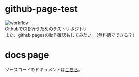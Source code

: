 # github-page-test
![workflow](https://github.com/yuichiro0501/github-page-test/actions/workflows/c-cpp.yml/badge.svg)  
GithubでCIを行うためのテストリポジトリ  
また、github pagesの動作確認もしてみたい。（無料版でできる？）  

# docs page
ソースコードのドキュメントは[こちら](https://yuichiro0501.github.io/github-page-test/)。